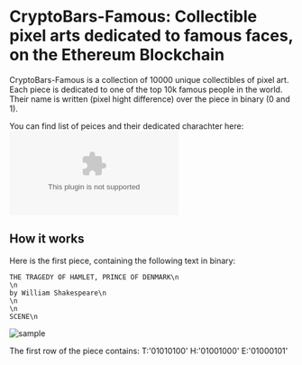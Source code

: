 # CryptoBars-Famous: Collectible pixel arts dedicated to famous faces, on the Ethereum Blockchain

CryptoBars-Famous is a collection of 10000 unique collectibles of pixel art. Each piece is dedicated to one of the top 10k famous people in the world. Their name is written (pixel hight difference) over the piece in binary (0 and 1).

You can find list of peices and their dedicated charachter here:
![peices](./list_of_peices.csv)

## How it works
Here is the first piece, containing the following text in binary:

```
THE TRAGEDY OF HAMLET, PRINCE OF DENMARK\n
\n
by William Shakespeare\n
\n
\n
SCENE\n
```

![sample](images/sample.png)

The first row of the piece contains:
T:'01010100'
H:'01001000'
E:'01000101'
